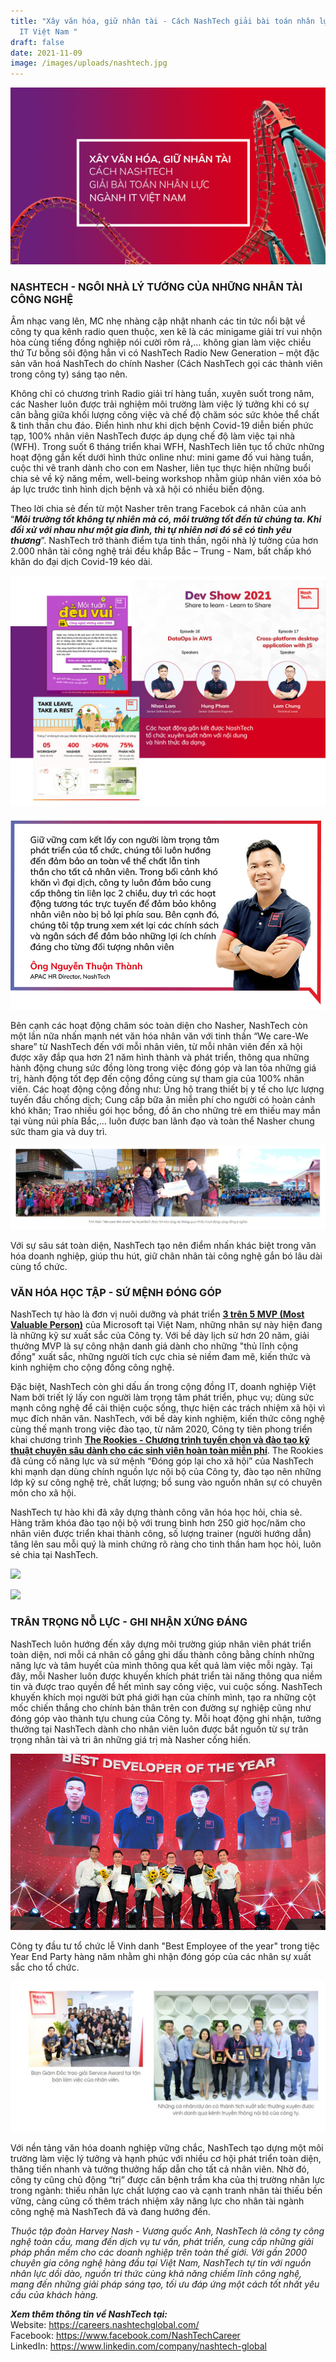 ```yaml
---
title: "Xây văn hóa, giữ nhân tài - Cách NashTech giải bài toán nhân lực ngành
  IT Việt Nam "
draft: false
date: 2021-11-09
image: /images/uploads/nashtech.jpg
---
```

![](/images/uploads/nashtech-copy.jpg)

<!--StartFragment-->

### **NASHTECH - NGÔI NHÀ LÝ TƯỞNG CỦA NHỮNG NHÂN TÀI CÔNG NGHỆ**

Âm nhạc vang lên, MC nhẹ nhàng cập nhật nhanh các tin tức nổi bật về công ty qua kênh radio quen thuộc, xen kẽ là các minigame giải trí vui nhộn hòa cùng tiếng đồng nghiệp nói cười rôm rả,... không gian làm việc chiều thứ Tư bỗng sôi động hẳn vì có NashTech Radio New Generation – một đặc sản văn hoá NashTech do chính Nasher (Cách NashTech gọi các thành viên trong công ty) sáng tạo nên.

Không chỉ có chương trình Radio giải trí hàng tuần, xuyên suốt trong năm, các Nasher luôn được trải nghiệm môi trường làm việc lý tưởng khi có sự cân bằng giữa khối lượng công việc và chế độ chăm sóc sức khỏe thể chất & tinh thần chu đáo. Điển hình như khi dịch bệnh Covid-19 diễn biến phức tạp, 100% nhân viên NashTech được áp dụng chế độ làm việc tại nhà (WFH). Trong suốt 6 tháng triển khai WFH, NashTech liên tục tổ chức những hoạt động gắn kết dưới hình thức online như: mini game đố vui hàng tuần, cuộc thi vẽ tranh dành cho con em Nasher, liên tục thực hiện những buổi chia sẻ về kỹ năng mềm, well-being workshop nhằm giúp nhân viên xóa bỏ áp lực trước tình hình dịch bệnh và xã hội có nhiều biến động.

Theo lời chia sẻ đến từ một Nasher trên trang Facebok cá nhân của anh “***Môi trường tốt không tự nhiên mà có, môi trường tốt đến từ chúng ta. Khi đối xử với nhau như một gia đình, thì tự nhiên nơi đó sẽ có tình yêu thương***”. NashTech trở thành điểm tựa tinh thần, ngôi nhà lý tưởng của hơn 2.000 nhân tài công nghệ trải đều khắp Bắc – Trung - Nam, bất chấp khó khăn do đại dịch Covid-19 kéo dài.

<!--EndFragment-->

![](/images/uploads/2.jpg)

![](/images/uploads/3.jpg)

<!--StartFragment-->

Bên cạnh các hoạt động chăm sóc toàn diện cho Nasher, NashTech còn một lần nữa nhấn mạnh nét văn hóa nhân văn với tinh thần “We care-We share” từ NashTech đến với mỗi nhân viên, từ mỗi nhân viên đến xã hội được xây đắp qua hơn 21 năm hình thành và phát triển, thông qua những hành động chung sức đồng lòng trong việc đóng góp và lan tỏa những giá trị, hành động tốt đẹp đến cộng đồng cùng sự tham gia của 100% nhân viên. Các hoạt động cộng đồng như: Ủng hộ trang thiết bị y tế cho lực lượng tuyến đầu chống dịch; Cung cấp bữa ăn miễn phí cho người có hoàn cảnh khó khăn; Trao nhiều gói học bổng, đồ ăn cho những trẻ em thiếu may mắn tại vùng núi phía Bắc,... luôn được ban lãnh đạo và toàn thể Nasher chung sức tham gia và duy trì.

<!--EndFragment-->

![](/images/uploads/thien-nguyen.jpg)

<!--StartFragment-->

Với sự sâu sát toàn diện, NashTech tạo nên điểm nhấn khác biệt trong văn hóa doanh nghiệp, giúp thu hút, giữ chân nhân tài công nghệ gắn bó lâu dài cùng tổ chức.

### **VĂN HÓA HỌC TẬP - SỨ MỆNH ĐÓNG GÓP**

NashTech tự hào là đơn vị nuôi dưỡng và phát triển **[3 trên 5 MVP (Most Valuable Person)](https://mvp.microsoft.com/en-us/MvpSearch?lo=Vietnam&sc=e)** của Microsoft tại Việt Nam, những nhân sự này hiện đang là những kỹ sư xuất sắc của Công ty. Với bề dày lịch sử hơn 20 năm, giải thưởng MVP là sự công nhận danh giá dành cho những "thủ lĩnh cộng đồng" xuất sắc, những người tích cực chia sẻ niềm đam mê, kiến thức và kinh nghiệm cho cộng đồng công nghệ.

Đặc biệt, NashTech còn ghi dấu ấn trong cộng đồng IT, doanh nghiệp Việt Nam bởi triết lý lấy con người làm trọng tâm phát triển, phục vụ; dùng sức mạnh công nghệ để cải thiện cuộc sống, thực hiện các trách nhiệm xã hội vì mục đích nhân văn. NashTech, với bề dày kinh nghiệm, kiến thức công nghệ cùng thế mạnh trong việc đào tạo, từ năm 2020, Công ty tiên phong triển khai chương trình **[The Rookies - Chương trình tuyển chọn và đào tạo kỹ thuật chuyên sâu dành cho các sinh viên hoàn toàn miễn phí](https://www.facebook.com/NashTechCareer/videos/2275737792568693)**. The Rookies đã củng cố năng lực và sứ mệnh “Đóng góp lại cho xã hội” của NashTech khi mạnh dạn dùng chính nguồn lực nội bộ của Công ty, đào tạo nên những lớp kỹ sư công nghệ trẻ, chất lượng; bổ sung vào nguồn nhân sự có chuyên môn cho xã hội.

NashTech tự hào khi đã xây dựng thành công văn hóa học hỏi, chia sẻ. Hàng trăm khóa đào tạo nội bộ với trung bình hơn 250 giờ học/năm cho nhân viên được triển khai thành công, số lượng trainer (người hướng dẫn) tăng lên sau mỗi quý là minh chứng rõ ràng cho tinh thần ham học hỏi, luôn sẻ chia tại NashTech.

<!--EndFragment-->

![](/images/uploads/dev-cafe.png)

![](/images/uploads/ông-nhc.jpg)

<!--StartFragment-->

### **TRÂN TRỌNG NỖ LỰC - GHI NHẬN XỨNG ĐÁNG**

NashTech luôn hướng đến xây dựng môi trường giúp nhân viên phát triển toàn diện, nơi mỗi cá nhân cố gắng ghi dấu thành công bằng chính những năng lực và tâm huyết của mình thông qua kết quả làm việc mỗi ngày. Tại đây, mỗi Nasher luôn được khuyến khích phát triển tài năng thông qua niềm tin và được trao quyền để hết mình say công việc, vui cuộc sống. NashTech khuyến khích mọi người bứt phá giới hạn của chính mình, tạo ra những cột mốc chiến thắng cho chính bản thân trên con đường sự nghiệp cũng như đóng góp vào thành tựu chung của Công ty. Mỗi hoạt động ghi nhận, tưởng thưởng tại NashTech dành cho nhân viên luôn được bắt nguồn từ sự trân trọng nhân tài và tri ân những giá trị mà Nasher cống hiến.

<!--EndFragment-->

![](/images/uploads/trao-giai-vinh-danh-nhan-su.jpg)

<!--StartFragment-->

Công ty đầu tư tổ chức lễ Vinh danh "Best Employee of the year" trong tiệc Year End Party hàng năm nhằm ghi nhận đóng góp của các nhân sự xuất sắc cho tổ chức.

<!--EndFragment-->

![](/images/uploads/6.jpg)

<!--StartFragment-->

Với nền tảng văn hóa doanh nghiệp vững chắc, NashTech tạo dựng một môi trường làm việc lý tưởng và hạnh phúc với nhiều cơ hội phát triển toàn diện, thăng tiến nhanh và tưởng thưởng hấp dẫn cho tất cả nhân viên. Nhờ đó, công ty cũng chủ động “trị” được căn bệnh trầm kha của thị trường nhân lực trong ngành: thiếu nhân lực chất lượng cao và cạnh tranh nhân tài thiếu bền vững, càng củng cố thêm trách nhiệm xây năng lực cho nhân tài ngành công nghệ mà NashTech đã và đang hướng đến.

<!--EndFragment-->

<!--StartFragment-->

*Thuộc tập đoàn Harvey Nash - Vương quốc Anh, NashTech là công ty công nghệ toàn cầu, mang đến dịch vụ tư vấn, phát triển, cung cấp những giải pháp phần mềm cho các doanh nghiệp trên toàn thế giới. Với gần 2000 chuyên gia công nghệ hàng đầu tại Việt Nam, NashTech tự tin với nguồn nhân lực dồi dào, nguồn tri thức cùng khả năng chiếm lĩnh công nghệ, mang đến những giải pháp sáng tạo, tối ưu đáp ứng một cách tốt nhất yêu cầu của khách hàng.*

***Xem thêm thông tin về NashTech tại:***\
Website: <https://careers.nashtechglobal.com/>\
Facebook: <https://www.facebook.com/NashTechCareer>\
LinkedIn: <https://www.linkedin.com/company/nashtech-global>

<!--EndFragment-->
